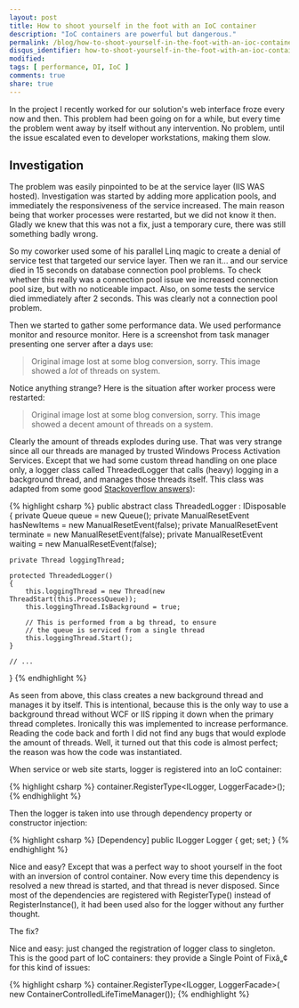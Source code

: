 ```yaml
---
layout: post
title: How to shoot yourself in the foot with an IoC container
description: "IoC containers are powerful but dangerous."
permalink: /blog/how-to-shoot-yourself-in-the-foot-with-an-ioc-container
disqus_identifier: how-to-shoot-yourself-in-the-foot-with-an-ioc-container
modified: 
tags: [ performance, DI, IoC ]
comments: true
share: true
---
```


In the project I recently worked for our solution's web interface froze every now and then. This problem had been going on for a while, but every time the problem went away by itself without any intervention. No problem, until the issue escalated even to developer workstations, making them slow.

## Investigation

The problem was easily pinpointed to be at the service layer (IIS WAS hosted). Investigation was started by adding more application pools, and immediately the responsiveness of the service increased. The main reason being that worker processes were restarted, but we did not know it then. Gladly we knew that this was not a fix, just a temporary cure, there was still something badly wrong.

So my coworker used some of his parallel Linq magic to create a denial of service test that targeted our service layer. Then we ran it... and our service died in 15 seconds on database connection pool problems. To check whether this really was a connection pool issue we increased connection pool size, but with no noticeable impact. Also, on some tests the service died immediately after 2 seconds. This was clearly not a connection pool problem.

Then we started to gather some performance data. We used performance monitor and resource monitor. Here is a screenshot from task manager presenting one server after a days use:

> Original image lost at some blog conversion, sorry. This image showed a *lot* of threads on system.

Notice anything strange? Here is the situation after worker process were restarted:

> Original image lost at some blog conversion, sorry. This image showed a decent amount of threads on a system.

Clearly the amount of threads explodes during use. That was very strange since all our threads are managed by trusted Windows Process Activation Services. Except that we had some custom thread handling on one place only, a logger class called ThreadedLogger that calls (heavy) logging in a background thread, and manages those threads itself. This class was adapted from some good 
[Stackoverflow answers](http://stackoverflow.com/questions/1181561/how-to-effectively-log-asynchronously)):

{% highlight csharp %}
public abstract class ThreadedLogger<T> : IDisposable
{
    private Queue<action> queue = new Queue<action>();
    private ManualResetEvent hasNewItems = new ManualResetEvent(false);
    private ManualResetEvent terminate = new ManualResetEvent(false);
    private ManualResetEvent waiting = new ManualResetEvent(false);
 
    private Thread loggingThread;
 
    protected ThreadedLogger()
    {
        this.loggingThread = new Thread(new ThreadStart(this.ProcessQueue));
        this.loggingThread.IsBackground = true;
 
        // This is performed from a bg thread, to ensure 
        // the queue is serviced from a single thread
        this.loggingThread.Start();
    }
    
    // ...
}
{% endhighlight %}

As seen from above, this class creates a new background thread and manages it by itself. 
This is intentional, because this is the only way to use a background thread without WCF 
or IIS ripping it down when the primary thread completes. Ironically this was implemented 
to increase performance. Reading the code back and forth I did not find any bugs that would 
explode the amount of threads. Well, it turned out that this code is almost perfect; the 
reason was how the code was instantiated.

When service or web site starts, logger is registered into an IoC container:

{% highlight csharp %}
container.RegisterType<ILogger, LoggerFacade>();
{% endhighlight %}

Then the logger is taken into use through dependency property or constructor injection:

{% highlight csharp %}
[Dependency]
public ILogger Logger { get; set; }
{% endhighlight %}

Nice and easy? Except that was a perfect way to shoot yourself in the foot with an inversion of control container. Now every time this dependency is resolved a new thread is started, and that thread is never disposed. Since most of the dependencies are registered with RegisterType() instead of RegisterInstance(), it had been used also for the logger without any further thought.

The fix?

Nice and easy: just changed the registration of logger class to singleton. This is the 
good part of IoC containers: they provide a Single Point of Fixâ„¢ for this kind of issues:

{% highlight csharp %}
container.RegisterType<ILogger, LoggerFacade>(
    new ContainerControlledLifeTimeManager());
{% endhighlight %}

